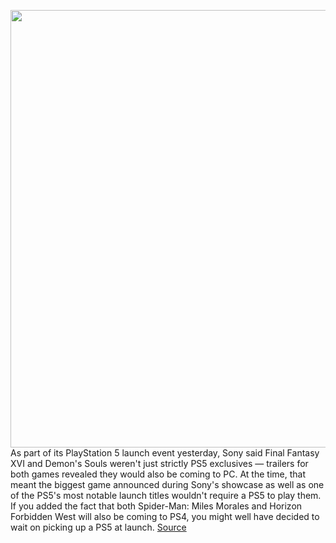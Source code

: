 <img src='https://cdn.vox-cdn.com/thumbor/hrbUPSgnXEw9FXeSWyoQxf62BTU=/0x0:1920x1080/1200x800/filters:focal(807x387:1113x693)/cdn.vox-cdn.com/uploads/chorus_image/image/67427227/Screen_Shot_2020_09_17_at_12.58.45_PM.0.png' width='700px' /><br/>
As part of its PlayStation 5 launch event yesterday, Sony said Final Fantasy XVI and Demon's Souls weren't just strictly PS5 exclusives — trailers for both games revealed they would also be coming to PC. At the time, that meant the biggest game announced during Sony's showcase as well as one of the PS5's most notable launch titles wouldn't require a PS5 to play them. If you added the fact that both Spider-Man: Miles Morales and Horizon Forbidden West will also be coming to PS4, you might well have decided to wait on picking up a PS5 at launch.
<a href='https://www.theverge.com/2020/9/17/21444039/ps5-playstation-5-final-fantasy-xvi-demons-souls-pc-announcement'> Source <a/>